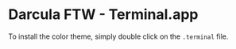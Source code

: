 # Darcula FTW - Terminal.app

To install the color theme, simply double click on the `.terminal` file.
